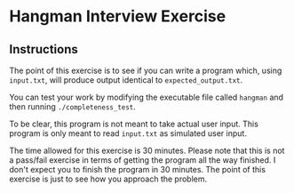 # Hangman Interview Exercise

## Instructions

The point of this exercise is to see if you can
write a program which, using `input.txt`,
will produce output identical to `expected_output.txt`.

You can test your work by modifying the executable file called `hangman` and
then running `./completeness_test`.

To be clear, this program is not meant to take actual user input. This program is only meant to read `input.txt` as simulated user input.

The time allowed for this exercise is 30 minutes. Please note that this is not a pass/fail exercise in terms of getting the program all the way finished. I don't expect you to finish the program in 30 minutes. The point of this exercise is just to see how you approach the problem.
